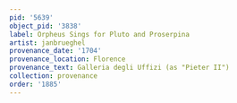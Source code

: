 ```yaml
---
pid: '5639'
object_pid: '3838'
label: Orpheus Sings for Pluto and Proserpina
artist: janbrueghel
provenance_date: '1704'
provenance_location: Florence
provenance_text: Galleria degli Uffizi (as "Pieter II")
collection: provenance
order: '1885'
---
```

